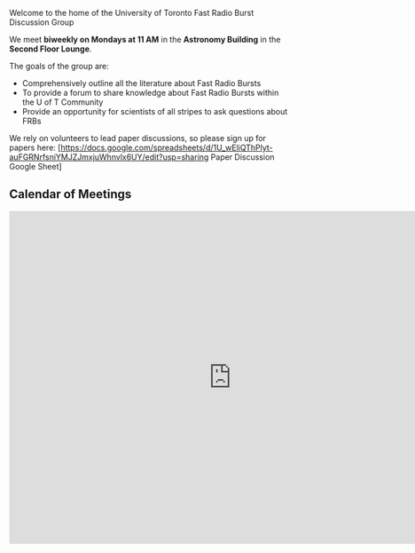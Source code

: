 
Welcome to the home of the University of Toronto Fast Radio Burst Discussion Group

We meet **biweekly on Mondays at 11 AM** in the **Astronomy Building** in the **Second Floor Lounge**. 

The goals of the group are:
* Comprehensively outline all the literature about Fast Radio Bursts
* To provide a forum to share knowledge about Fast Radio Bursts within the U of T Community
* Provide an opportunity for scientists of all stripes to ask questions about FRBs

We rely on volunteers to lead paper discussions, so please sign up for papers here: [https://docs.google.com/spreadsheets/d/1U_wEliQThPlyt-auFGRNrfsniYMJZJmxjuWhnvlx6UY/edit?usp=sharing Paper Discussion Google Sheet]

## Calendar of Meetings

<iframe src="https://calendar.google.com/calendar/embed?title=University%20of%20Toronto%20FRB%20Discussion%20Group&amp;showPrint=0&amp;showCalendars=0&amp;mode=AGENDA&amp;height=600&amp;wkst=1&amp;bgcolor=%23ffffff&amp;src=gclfk4mbbiedqpkgcj81q87l3g%40group.calendar.google.com&amp;color=%232F6309&amp;ctz=America%2FToronto" style="border-width:0" width="800" height="600" frameborder="0" scrolling="no"></iframe>
